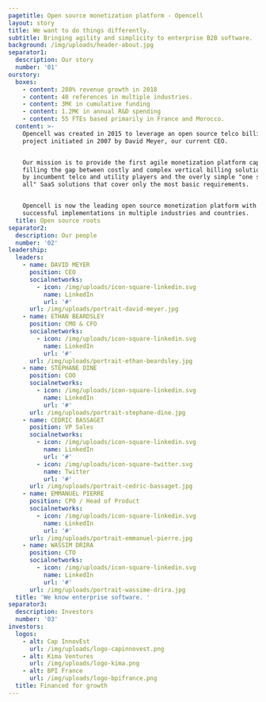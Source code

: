 ```yaml
---
pagetitle: Open source monetization platform - Opencell
layout: story
title: We want to do things differently.
subtitle: Bringing agility and simplicity to enterprise B2B software.
background: /img/uploads/header-about.jpg
separator1:
  description: Our story
  number: '01'
ourstory:
  boxes:
    - content: 280% revenue growth in 2018
    - content: 40 references in multiple industries.
    - content: 3M€ in cumulative funding
    - content: 1.2M€ in annual R&D spending
    - content: 55 FTEs based primarily in France and Morocco.
  content: >-
    Opencell was created in 2015 to leverage an open source telco billing
    project initiated in 2007 by David Meyer, our current CEO.


    Our mission is to provide the first agile monetization platform capable of
    filling the gap between costly and complex vertical billing solutions used
    by incumbent telco and utility players and the overly simple "one size fits
    all" SaaS solutions that cover only the most basic requirements.


    Opencell is now the leading open source monetization platform with over 40
    successful implementations in multiple industries and countries.
  title: Open source roots
separator2:
  description: Our people
  number: '02'
leadership:
  leaders:
    - name: DAVID MEYER
      position: CEO
      socialnetworks:
        - icon: /img/uploads/icon-square-linkedin.svg
          name: LinkedIn
          url: '#'
      url: /img/uploads/portrait-david-meyer.jpg
    - name: ETHAN BEARDSLEY
      position: CMO & CFO
      socialnetworks:
        - icon: /img/uploads/icon-square-linkedin.svg
          name: LinkedIn
          url: '#'
      url: /img/uploads/portrait-ethan-beardsley.jpg
    - name: STEPHANE DINE
      position: COO
      socialnetworks:
        - icon: /img/uploads/icon-square-linkedin.svg
          name: LinkedIn
          url: '#'
      url: /img/uploads/portrait-stephane-dine.jpg
    - name: CEDRIC BASSAGET
      position: VP Sales
      socialnetworks:
        - icon: /img/uploads/icon-square-linkedin.svg
          name: LinkedIn
          url: '#'
        - icon: /img/uploads/icon-square-twitter.svg
          name: Twitter
          url: '#'
      url: /img/uploads/portrait-cedric-bassaget.jpg
    - name: EMMANUEL PIERRE
      position: CPO / Head of Product
      socialnetworks:
        - icon: /img/uploads/icon-square-linkedin.svg
          name: LinkedIn
          url: '#'
      url: /img/uploads/portrait-emmanuel-pierre.jpg
    - name: WASSIM DRIRA
      position: CTO
      socialnetworks:
        - icon: /img/uploads/icon-square-linkedin.svg
          name: LinkedIn
          url: '#'
      url: /img/uploads/portrait-wassime-drira.jpg
  title: 'We know enterprise software. '
separator3:
  description: Investors
  number: '03'
investors:
  logos:
    - alt: Cap InnovEst
      url: /img/uploads/logo-capinnovest.png
    - alt: Kima Ventures
      url: /img/uploads/logo-kima.png
    - alt: BPI France
      url: /img/uploads/logo-bpifrance.png
  title: Financed for growth
---
```


